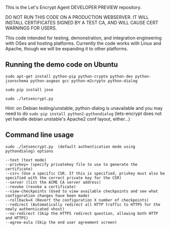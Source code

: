 This is the Let's Encrypt Agent DEVELOPER PREVIEW repository.

DO NOT RUN THIS CODE ON A PRODUCTION WEBSERVER.  IT WILL INSTALL CERTIFICATES SIGNED BY A TEST CA, AND WILL CAUSE CERT WARNINGS FOR USERS.

This code intended for testing, demonstration, and integration engineering
with OSes and hosting platforms.  Currently the code works with Linux and
Apache, though we will be expanding it to other platforms.

## Running the demo code on Ubuntu 

`sudo apt-get install python-pip python-crypto python-dev python-jsonschema python-augeas gcc python-m2crypto python-dialog` 

`sudo pip install jose`

`sudo ./letsencrypt.py`

Hint: on Debian testing/unstable, python-dialog is unavailable and you may
need to do `sudo pip install python2-pythondialog` (lets-encrypt does not yet
handle debian unstable's Apache2 conf layout, either...)


## Command line usage

```
sudo ./letsencrypt.py  (default authentication mode using pythondialog) options 

--text (text mode)                              
--privkey= (specify privatekey file to use to generate the certificate)            
--csr= (Use a specific CSR. If this is specified, privkey must also be specified with the correct private key for the CSR)                             
--server (list the ACME CA server address)
--revoke (revoke a certificate)
--view-checkpoints (Used to view available checkpoints and see what configuration changes have been made)
--rollback=X (Revert the configuration X number of checkpoints)                    
--redirect (Automatically redirect all HTTP traffic to HTTPS for the newly authenticated vhost)                   
--no-redirect (Skip the HTTPS redirect question, allowing both HTTP and HTTPS)
--agree-eula (Skip the end user agreement screen)
```
